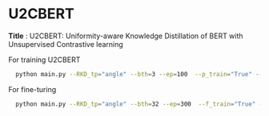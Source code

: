# U2CBERT

**Title** : U2CBERT: Uniformity-aware Knowledge Distillation of BERT with Unsupervised Contrastive learning

For training U2CBERT
```bash
  python main.py --RKD_tp="angle" --bth=3 --ep=100  --p_train="True" --lr=0.00001 --save="saved_file"  --gpu="gpu_num" 
  ```

For fine-turing
```bash
  python main.py --RKD_tp="angle" --bth=32 --ep=300  --f_train="True" --f_task="mrpc" --lr=0.000001 --save="saved_file" --gpu="gpu_num" 
  ```